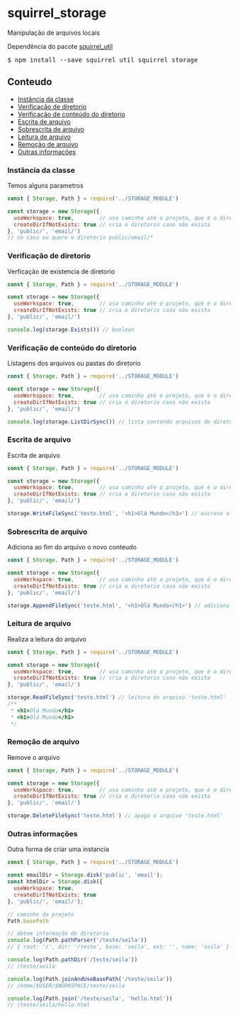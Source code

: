 # squirrel_storage

Manipulação de arquivos locais

Dependência do pacote <a href="https://www.npmjs.com/package/squirrel_util">squirrel_util</a>
<pre>
$ npm install --save squirrel_util squirrel_storage
</pre>

## Conteudo

- [Instância da classe](#instância-da-classe)
- [Verificação de diretorio](#verificação-de-diretorio)
- [Verificação de conteúdo do diretorio](#verificação-de-conteúdo-do-diretorio)
- [Escrita de arquivo](#escrita-de-arquivo)
- [Sobrescrita de arquivo](#sobrescrita-de-arquivo)
- [Leitura de arquivo](#leitura-de-arquivo)
- [Remoção de arquivo](#remoção-de-arquivo)
- [Outras informações](#outras-informações)

### Instância da classe

Temos alguns parametros

``` js
const { Storage, Path } = require('../STORAGE_MODULE')

const storage = new Storage({
  useWorkspace: true,        // usa caminho até o projeto, que é o diretorio atual do projeto
  createDirIfNotExists: true // cria o diretorio caso não exista
}, 'public/', 'email/')
// no caso eu quero o diretorio public/email/*
```

### Verificação de diretorio

Verficação de existencia de diretorio

``` js
const { Storage, Path } = require('../STORAGE_MODULE')

const storage = new Storage({
  useWorkspace: true,        // usa caminho até o projeto, que é o diretorio atual do projeto
  createDirIfNotExists: true // cria o diretorio caso não exista
}, 'public/', 'email/')

console.log(storage.Exists()) // boolean
```

### Verificação de conteúdo do diretorio

Listagens dos arquivos ou pastas do diretorio

``` js
const { Storage, Path } = require('../STORAGE_MODULE')

const storage = new Storage({
  useWorkspace: true,        // usa caminho até o projeto, que é o diretorio atual do projeto
  createDirIfNotExists: true // cria o diretorio caso não exista
}, 'public/', 'email/')

console.log(storage.ListDirSync()) // lista contendo arquivos do diretorio, também pode conter pastas []
```

### Escrita de arquivo

Escrita de arquivo

``` js
const { Storage, Path } = require('../STORAGE_MODULE')

const storage = new Storage({
  useWorkspace: true,        // usa caminho até o projeto, que é o diretorio atual do projeto
  createDirIfNotExists: true // cria o diretorio caso não exista
}, 'public/', 'email/')

storage.WriteFileSync('teste.html', '<h1>Olá Mundo</h1>') // escreve o arquivo 'teste.html'
```

### Sobrescrita de arquivo

Adiciona ao fim do arquivo o novo conteudo

``` js
const { Storage, Path } = require('../STORAGE_MODULE')

const storage = new Storage({
  useWorkspace: true,        // usa caminho até o projeto, que é o diretorio atual do projeto
  createDirIfNotExists: true // cria o diretorio caso não exista
}, 'public/', 'email/')

storage.AppendFileSync('teste.html', '<h1>Olá Mundo</h1>') // adiciona valor no fim do arquivo 'teste.html'
```

### Leitura de arquivo

Realiza a leitura do arquivo

``` js
const { Storage, Path } = require('../STORAGE_MODULE')

const storage = new Storage({
  useWorkspace: true,        // usa caminho até o projeto, que é o diretorio atual do projeto
  createDirIfNotExists: true // cria o diretorio caso não exista
}, 'public/', 'email/')

storage.ReadFileSync('teste.html') // leitura do arquivo 'teste.html'
/**
 * <h1>Olá Mundo</h1>
 * <h1>Olá Mundo</h1>
 */
```

### Remoção de arquivo

Remove o arquivo

``` js
const { Storage, Path } = require('../STORAGE_MODULE')

const storage = new Storage({
  useWorkspace: true,        // usa caminho até o projeto, que é o diretorio atual do projeto
  createDirIfNotExists: true // cria o diretorio caso não exista
}, 'public/', 'email/')

storage.DeleteFileSync('teste.html') // apaga o arquivo 'teste.html'
```


### Outras informações

Outra forma de criar uma instancia

``` js
const { Storage, Path } = require('../STORAGE_MODULE')

const emailDir = Storage.disk('public', 'email');
const htmlDir = Storage.disk({
  useWorkspace: true,
  createDirIfNotExists: true
}, 'public/', 'email/');

// caminho do projeto
Path.basePath

// obtem informação do diretorio
console.log(Path.pathParser('/teste/seila'))
// { root: '/', dir: '/teste', base: 'seila', ext: '', name: 'seila' }

console.log(Path.pathDir('/teste/seila'))
// /teste/seila

console.log(Path.joinAndUseBasePath('/teste/seila'))
// /home/$USER/$WORKSPACE/teste/seila

console.log(Path.join('/teste/seila', 'hello.html'))
// /teste/seila/hello.html
```

